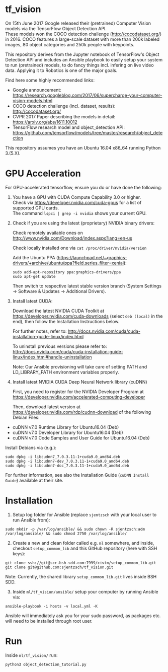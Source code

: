 # tf_vision

On 15th June 2017 Google released their (pretrained) Computer Vision models via the TensorFlow Object Detection API.  
These models won the COCO detection challenge (http://cocodataset.org/) in 2016. COCO features a large-scale dataset with more than 200k labeled images, 80 object categories and 250k people with keypoints.  

This repository derives from the Jupyter notebook of TensorFlow's Object Detection API and includes an Ansible playbook to easily setup your system to run (pretrained) models, to do fancy things incl. infering on live video data. Applying it to Robotics is one of the major goals.

Find here some highly recommended links:
* Google announcement: https://research.googleblog.com/2017/06/supercharge-your-computer-vision-models.html
* COCO detection challenge (incl. dataset, results): http://cocodataset.org/
* CVPR 2017 Paper describing the models in detail: https://arxiv.org/abs/1611.10012
* TensorFlow research model and object_detection API: https://github.com/tensorflow/models/tree/master/research/object_detection

This repository assumes you have an Ubuntu 16.04 x86_64 running Python 3.(5.X).

# GPU Acceleration

For GPU-accelerated tensorflow, ensure you do or have done the following: 

1. You have a GPU with CUDA Compute Capability 3.0 or higher.  
   Check via https://developer.nvidia.com/cuda-gpus for a list of supported GPU cards.  
   The command `lspci | grep -i nvidia` shows your current GPU.

2. Check if you are using the latest (proprietary) NVIDIA binary drivers: 

   Check remotely available ones on http://www.nvidia.com/Download/index.aspx?lang=en-us

   Check locally installed one via `cat /proc/driver/nvidia/version`

   Add the Ubuntu PPA (https://launchpad.net/~graphics-drivers/+archive/ubuntu/ppa?field.series_filter=xenial):

   ```
   sudo add-apt-repository ppa:graphics-drivers/ppa
   sudo apt-get update
   ```

   Then switch to respective latest stable version branch (System Settings -> Software & Updates -> Additional Drivers).

3. Install latest CUDA:

   Download the latest NVIDIA CUDA Toolkit at https://developer.nvidia.com/cuda-downloads (select `deb (local)` in the end), then follow the Installation Instructions below.

   For further notes, refer to: http://docs.nvidia.com/cuda/cuda-installation-guide-linux/index.html

   To uninstall previous versions please refer to: http://docs.nvidia.com/cuda/cuda-installation-guide-linux/index.html#handle-uninstallation

   Note: Our Ansible provisioning will take care of setting PATH and LD_LIBRARY_PATH environment variables properly.

3. Install latest NVIDIA CUDA Deep Neural Network library (cuDNN)

   First, you need to register for the NVIDIA Developer Program at https://developer.nvidia.com/accelerated-computing-developer

   Then, download latest version at https://developer.nvidia.com/rdp/cudnn-download of the following Debian Files:

  * cuDNN v7.0 Runtime Library for Ubuntu16.04 (Deb)
  * cuDNN v7.0 Developer Library for Ubuntu16.04 (Deb)
  * cuDNN v7.0 Code Samples and User Guide for Ubuntu16.04 (Deb)

   Install Debians via (e.g.):

   ```
   sudo dpkg -i libcudnn7_7.0.3.11-1+cuda9.0_amd64.deb
   sudo dpkg -i libcudnn7-dev_7.0.3.11-1+cuda9.0_amd64.deb
   sudo dpkg -i libcudnn7-doc_7.0.3.11-1+cuda9.0_amd64.deb
   ```

   For further information, see also the Installation Guide (`cuDNN Install Guide`) available at their site.

# Installation

1. Setup log folder for Ansible (replace `sjentzsch` with your local user to run Ansible from):

```
sudo mkdir -p /var/log/ansible/ && sudo chown -R sjentzsch:adm /var/log/ansible/ && sudo chmod 2750 /var/log/ansible/
```

2. Create a new and clean folder called e.g. `ml` somewhere, and inside, checkout `setup_common_lib` and this GitHub repository (here with SSH keys):

```
git clone ssh://git@scr.bsh-sdd.com:7999/civtm/setup_common_lib.git
git clone git@github.com:sjentzsch/tf_vision.git
```

Note: Currently, the shared library `setup_common_lib.git` lives inside BSH SDD.

3. Inside `ml/tf_vision/ansible/` setup your computer by running Ansible via:

```
ansible-playbook -i hosts -v local.yml -K
```

Ansible will immediately ask you for your sudo password, as packages etc. will need to be installed through root user.

# Run

Inside `ml/tf_vision/` run:

```
python3 object_detection_tutorial.py
```
